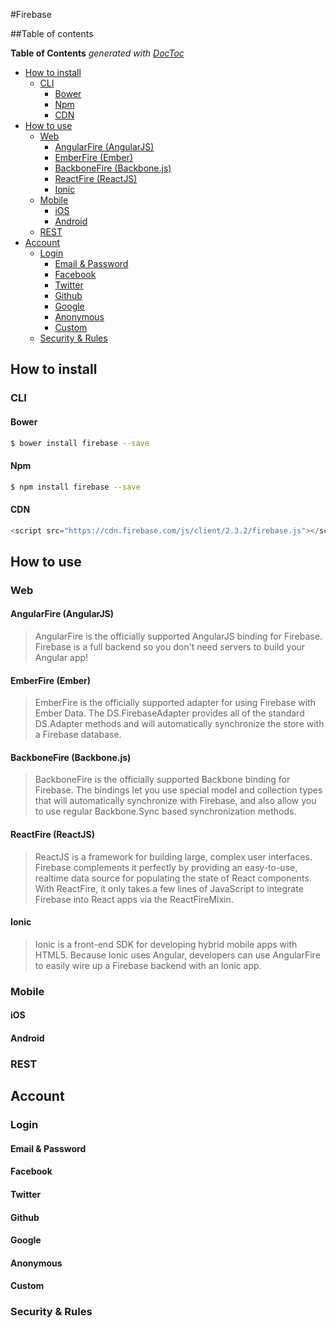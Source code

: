#Firebase

##Table of contents
<!-- START doctoc generated TOC please keep comment here to allow auto update -->
<!-- DON'T EDIT THIS SECTION, INSTEAD RE-RUN doctoc TO UPDATE -->
**Table of Contents**  *generated with [DocToc](https://github.com/thlorenz/doctoc)*

- [How to install](#how-to-install)
  - [CLI](#cli)
    - [Bower](#bower)
    - [Npm](#npm)
    - [CDN](#cdn)
- [How to use](#how-to-use)
  - [Web](#web)
    - [AngularFire (AngularJS)](#angularfire-angularjs)
    - [EmberFire (Ember)](#emberfire-ember)
    - [BackboneFire (Backbone.js)](#backbonefire-backbonejs)
    - [ReactFire (ReactJS)](#reactfire-reactjs)
    - [Ionic](#ionic)
  - [Mobile](#mobile)
    - [iOS](#ios)
    - [Android](#android)
  - [REST](#rest)
- [Account](#account)
  - [Login](#login)
    - [Email & Password](#email-&-password)
    - [Facebook](#facebook)
    - [Twitter](#twitter)
    - [Github](#github)
    - [Google](#google)
    - [Anonymous](#anonymous)
    - [Custom](#custom)
  - [Security & Rules](#security-&-rules)

<!-- END doctoc generated TOC please keep comment here to allow auto update -->

## How to install

### CLI

#### Bower

```bash
$ bower install firebase --save
```

#### Npm
```bash
$ npm install firebase --save
```

#### CDN
```javascript
<script src="https://cdn.firebase.com/js/client/2.3.2/firebase.js"></script>
```

## How to use

### Web

#### AngularFire (AngularJS)

> AngularFire is the officially supported AngularJS binding for Firebase. Firebase is a full backend so you don't need servers to build your Angular app!

#### EmberFire (Ember)

> EmberFire is the officially supported adapter for using Firebase with Ember Data. The DS.FirebaseAdapter provides all of the standard DS.Adapter methods and will automatically synchronize the store with a Firebase database.

#### BackboneFire (Backbone.js)

> BackboneFire is the officially supported Backbone binding for Firebase. The bindings let you use special model and collection types that will automatically synchronize with Firebase, and also allow you to use regular Backbone.Sync based synchronization methods.

#### ReactFire (ReactJS)

> ReactJS is a framework for building large, complex user interfaces. Firebase complements it perfectly by providing an easy-to-use, realtime data source for populating the state of React components. With ReactFire, it only takes a few lines of JavaScript to integrate Firebase into React apps via the ReactFireMixin.

#### Ionic

> Ionic is a front-end SDK for developing hybrid mobile apps with HTML5. Because Ionic uses Angular, developers can use AngularFire to easily wire up a Firebase backend with an Ionic app.

### Mobile

#### iOS

#### Android

### REST

## Account

### Login

#### Email & Password

#### Facebook

#### Twitter

#### Github

#### Google

#### Anonymous

#### Custom

### Security & Rules